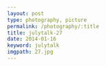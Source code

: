 ```yaml
---
layout: post
type: photography, picture
permalink: /photography/:title
title: julytalk-27
date: 2014-01-16
keyword: julytalk
imgpath: 27.jpg
---
```



